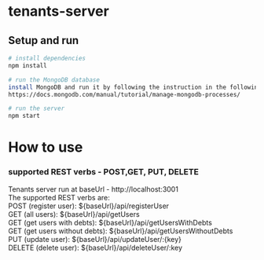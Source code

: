 # tenants-server

## Setup and run

``` bash
# install dependencies
npm install

# run the MongoDB database
install MongoDB and run it by following the instruction in the following link:
https://docs.mongodb.com/manual/tutorial/manage-mongodb-processes/ 

# run the server   
npm start
```

# How to use

### supported REST verbs - POST,GET, PUT, DELETE

Tenants server run at baseUrl - http://localhost:3001  
The supported REST verbs are:  
POST (register user):            ${baseUrl}/api/registerUser  
GET (all users):                 ${baseUrl}/api/getUsers  
GET (get users with debts):      ${baseUrl}/api/getUsersWithDebts  
GET (get users without debts):   ${baseUrl}/api/getUsersWithoutDebts  
PUT (update user):               ${baseUrl}/api/updateUser/:{key}  
DELETE (delete user):            ${baseUrl}/api/deleteUser/:key

